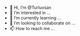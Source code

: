 - 👋 Hi, I’m @Turluvsan
- 👀 I’m interested in ...
- 🌱 I’m currently learning ...
- 💞️ I’m looking to collaborate on ...
- 📫 How to reach me ...

<!---
Turluvsan/Turluvsan is a ✨ special ✨ repository because its `README.md` (this file) appears on your GitHub profile.
You can click the Preview link to take a look at your changes.
--->
